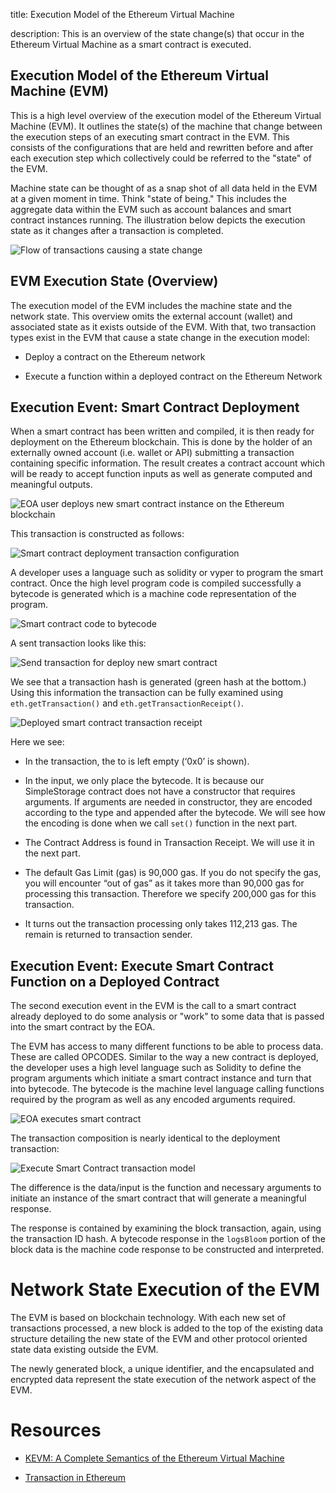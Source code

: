 title: Execution Model of the Ethereum Virtual Machine

description: This is an overview of the state change(s) that occur in the Ethereum Virtual Machine as a smart contract is executed.

## Execution Model of the Ethereum Virtual Machine (EVM)

This is a high level overview of the execution model of the Ethereum Virtual Machine (EVM).  It outlines the state(s) of the machine that change between the execution steps of an executing smart contract in the EVM.  This consists of the configurations that are held and rewritten before and after each execution step which collectively could be referred to the "state" of the EVM.

Machine state can be thought of as a snap shot of all data held in the EVM at a given moment in time.  Think "state of being."  This includes the aggregate data within the EVM such as account balances and smart contract instances running.  The illustration below depicts the execution state as it changes after a transaction is completed.

![Flow of transactions causing a state change](https://miro.medium.com/max/1282/1*jZ-VRXBJtOnePofB0z2Q8A.png)

## EVM Execution State (Overview)

The execution model of the EVM includes the machine state and the network state. This overview omits the external account (wallet) and associated state as it exists outside of the EVM.  With that, two transaction types exist in the EVM that cause a state change in the execution model:

* Deploy a contract on the Ethereum network

* Execute a function within a deployed contract on the Ethereum Network

## Execution Event: Smart Contract Deployment

When a smart contract has been written and compiled, it is then ready for deployment on the Ethereum blockchain.  This is done by the holder of an externally owned account (i.e. wallet or API) submitting a transaction containing specific information.  The result creates a contract account which will be ready to accept function inputs as well as generate computed and meaningful outputs.

![EOA user deploys new smart contract instance on the Ethereum blockchain](https://i.imgur.com/UmdULIQ.png)

This transaction is constructed as follows:

![Smart contract deployment transaction configuration](https://i.imgur.com/QYepkt5.png)

A developer uses a language such as solidity or vyper to program the smart contract.  Once the high level program code is compiled successfully a bytecode is generated which is a machine code representation of the program.  

![Smart contract code to bytecode](https://i.imgur.com/hPzkXHL.png)

A sent transaction looks like this:

![Send transaction for deploy new smart contract](https://i.imgur.com/Xa7r3h0.png)

We see that a transaction hash is generated (green hash at the bottom.)  Using this information the transaction can be fully examined using `eth.getTransaction()` and `eth.getTransactionReceipt()`.

![Deployed smart contract transaction receipt](https://i.imgur.com/ZF9raB7.png)

Here we see:

* In the transaction, the to is left empty (‘0x0’ is shown).

* In the input, we only place the bytecode. It is because our SimpleStorage contract does not have a constructor that requires arguments. If arguments are needed in constructor, they are encoded according to the type and appended after the bytecode. We will see how the encoding is done when we call `set()` function in the next part.

* The Contract Address is found in Transaction Receipt. We will use it in the next part.

* The default Gas Limit (gas) is 90,000 gas. If you do not specify the gas, you will encounter “out of gas” as it takes more than 90,000 gas for processing this transaction. Therefore we specify 200,000 gas for this transaction.

* It turns out the transaction processing only takes 112,213 gas. The remain is returned to transaction sender.

## Execution Event:  Execute Smart Contract Function on a Deployed Contract

The second execution event in the EVM is the call to a smart contract already deployed to do some analysis or "work" to some data that is passed into the smart contract by the EOA.

The EVM has access to many different functions to be able to process data.  These are called OPCODES.  Similar to the way a new contract is deployed, the developer uses a high level language such as Solidity to define the program arguments which initiate a smart contract instance and turn that into bytecode.  The bytecode is the machine level language calling functions required by the program as well as any encoded arguments required.

![EOA executes smart contract](https://i.imgur.com/SX4kNB9.png)

The transaction composition is nearly identical to the deployment transaction:

![Execute Smart Contract transaction model](https://i.imgur.com/11IipKe.png)

The difference is the data/input is the function and necessary arguments to initiate an instance of the smart contract that will generate a meaningful response.

The response is contained by examining the block transaction, again, using the transaction ID hash.  A bytecode response in the `logsBloom` portion of the block data is the machine code response to be constructed and interpreted.  

# Network State Execution of the EVM

The EVM is based on blockchain technology.  With each new set of transactions processed, a new block is added to the top of the existing data structure detailing the new state of the EVM and other protocol oriented state data existing outside the EVM.

The newly generated block, a unique identifier, and the encapsulated and encrypted data represent the state execution of the network aspect of the EVM. 

# Resources

* [KEVM:  A Complete Semantics of the Ethereum Virtual Machine](https://www.ideals.illinois.edu/bitstream/handle/2142/97207/hildenbrandt-saxena-zhu-rodrigues-guth-daian-rosu-2017-tr_0818.pdf?sequence=3&isAllowed=y)

* [Transaction in Ethereum](https://medium.com/@kctheservant/transactions-in-ethereum-e85a73068f74)
